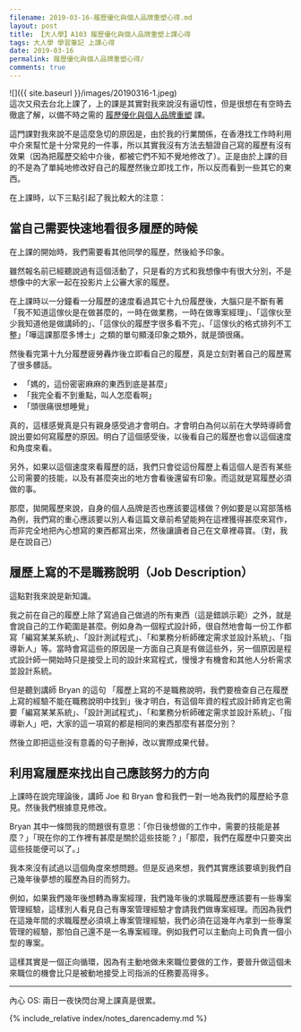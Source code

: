 ```yaml
---
filename: 2019-03-16-履歷優化與個人品牌重塑心得.md
layout: post
title: 【大人學】A103 履歷優化與個人品牌重塑上課心得
tags: 大人學 學習筆記 上課心得
date: 2019-03-16
permalink: 履歷優化與個人品牌重塑心得/
comments: true
---
```


![]({{ site.baseurl }}/images/20190316-1.jpeg)  
這次又飛去台北上課了，上的課是其實對我來說沒有逼切性，但是很想在有空時去徹底了解，以備不時之需的 [履歷優化與個人品牌重塑](https://shop.darencademy.com/product/view/id/30) 課。

這門課對我來說不是這麼急切的原因是，由於我的行業關係，在香港找工作時利用中介來幫忙是十分常見的一件事，所以其實我沒有方法去驗證自己寫的履歷有沒有效果（因為把履歷交給中介後，都被它們不知不覺地修改了）。正是由於上課的目的不是為了單純地修改好自己的履歷然後立即找工作，所以反而看到一些其它的東西。

在上課時，以下三點引起了我比較大的注意：

## 當自己需要快速地看很多履歷的時候

在上課的開始時，我們需要看其他同學的履歷，然後給予印象。

雖然報名前已經聽說過有這個活動了，只是看的方式和我想像中有很大分別，不是想像中的大家一起在投影片上公審大家的履歷。

在上課時以一分鐘看一分履歷的速度看過其它十九份履歷後，大腦只是不斷有著「我不知道這傢伙是在做甚麼的，一時在做業務，一時在做專案經理」、「這傢伙至少我知道他是做講師的」、「這傢伙的履歷字很多看不完」、「這傢伙的格式排列不工整」「嘩這課那麼多博士」之類的單句顯淺印象之類外，就是頭很痛。

然後看完第十九分履歷疲勞轟炸後立即看自己的履歷，真是立刻對著自己的履歷罵了很多髒話。

* 「媽的，這份密密麻麻的東西到底是甚麼」
* 「我完全看不到重點，叫人怎麼看啊」
* 「頭很痛很想睡覺」

真的，這樣感覺真是只有親身感受過才會明白。才會明白為何以前在大學時導師會說出要如何寫履歷的原因。明白了這個感受後，以後看自己的履歷也會以這個速度和角度來看。

另外，如果以這個速度來看履歷的話，我們只會從這份履歷上看這個人是否有某些公司需要的技能，以及有甚麼突出的地方會看後還留有印象。而這就是寫履歷必須做的事。

那麼，拋開履歷來說，自身的個人品牌是否也應該要這樣做？例如要是以寫部落格為例，我們寫的重心應該要以別人看這篇文章前希望能夠在這裡獲得甚麼來寫作，而非完全地把內心想寫的東西都寫出來，然後讓讀者自己在文章裡尋寶。（對，我是在說自己）

## 履歷上寫的不是職務說明（Job Description）

這點對我來說是新知識。

我之前在自己的履歷上除了寫過自己做過的所有東西（這是錯誤示範）之外，就是會說自己的工作範圍是甚麼。例如身為一個程式設計師，很自然地會每一份工作都寫「編寫某某系統」、「設計測試程式」、「和業務分析師確定需求並設計系統」、「指導新人」等。當時會寫這些的原因是一方面自己真是有做這些外，另一個原因是程式設計師一開始時只是接受上司的設計來寫程式，慢慢才有機會和其他人分析需求並設計系統。

但是聽到講師 Bryan 的這句 「履歷上寫的不是職務說明，我們要檢查自己在履歷上寫的經驗不能在職務說明中找到」後才明白，有這個年資的程式設計師肯定也需要「編寫某某系統」、「設計測試程式」、「和業務分析師確定需求並設計系統」、「指導新人」吧，大家的這一項寫的都是相同的東西那麼有甚麼分別？

然後立即把這些沒有意義的句子刪掉，改以實際成果代替。

## 利用寫履歷來找出自己應該努力的方向

上課時在說完理論後，講師 Joe 和 Bryan 會和我們一對一地為我們的履歷給予意見。然後我們根據意見修改。

Bryan 其中一條問我的問題很有意思：「你日後想做的工作中，需要的技能是甚麼？」「現在你的工作裡有甚麼是關於這些技能？」「那麼，我們在履歷中只要突出這些技能便可以了。」

我本來沒有試過以這個角度來想問題。但是反過來想，我們其實應該要填到我們自己幾年後夢想的履歷為目的而努力。

例如，如果我們幾年後想轉為專案經理，我們幾年後的求職履歷應該要有一些專案管理經驗，這樣別人看見自己有專案管理經驗才會請我們做專案經理。而因為我們在這幾年間的求職履歷必須填上專案管理經驗，我們必須在這幾年內拿到一些專案管理的經驗，那怕自己還不是一名專案經理。例如我們可以主動向上司負責一個小型的專案。

這樣其實是一個正向循環，因為有主動地做未來職位要做的工作，要晉升做這個未來職位的機會比只是被動地接受上司指派的任務要高得多。

---

內心 OS: 兩日一夜快閃台灣上課真是很累。

{% include_relative index/notes_darencademy.md %}